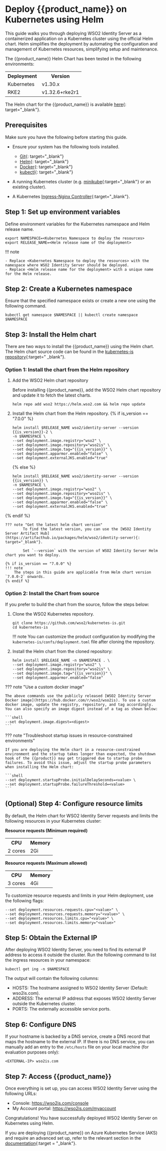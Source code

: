 # Deploy {{product_name}} on Kubernetes using Helm

This guide walks you through deploying WSO2 Identity Server as a containerized application on a Kubernetes cluster using the official Helm chart. Helm simplifies the deployment by automating the configuration and management of Kubernetes resources, simplifying setup and maintenance.

The {{product_name}} Helm Chart has been tested in the following environments:

<table>
	<th>Deployment</th>
	<th>Version</th>
	<tr>
		<td>Kubernetes</td>
		<td>v1.30.x</td>
	</tr>
	<tr>
		<td>RKE2</td>
		<td>v1.32.6+rke2r1</td>
	</tr>
</table>

The Helm chart for the {{product_name}} is available [here](https://github.com/wso2/kubernetes-is){: target="_blank"}.

## Prerequisites

Make sure you have the following before starting this guide.

- Ensure your system has the following tools installed.
    - [Git](https://git-scm.com/book/en/v2/Getting-Started-Installing-Git){: target="_blank"}
    - [Helm](https://helm.sh/docs/intro/install/){: target="_blank"}
    - [Docker](https://docs.docker.com/engine/install/){: target="_blank"}
    - [kubectl](https://kubernetes.io/docs/tasks/tools/#kubectl){: target="_blank"}

- A running Kubernetes cluster (e.g. [minikube](https://kubernetes.io/docs/tasks/tools/#minikube){:target="_blank"} or an existing cluster).

- A Kubernetes [Ingress-Nginx Controller](https://kubernetes.github.io/ingress-nginx/deploy/){:target="_blank"}.

## Step 1: Set up environment variables

Define environment variables for the Kubernetes namespace and Helm release name.

```shell
export NAMESPACE=<Kubernetes Namespace to deploy the resources>
export RELEASE_NAME=<Helm release name of the deployment>
```

!!! note

    - Replace <Kubernetes Namespace to deploy the resources> with the namespace where WSO2 Identity Server should be deployed.
    - Replace <Helm release name for the deployment> with a unique name for the Helm release.

## Step 2: Create a Kubernetes namespace

Ensure that the specified namespace exists or create a new one using the following command.

```shell
kubectl get namespace $NAMESPACE || kubectl create namespace $NAMESPACE
```

## Step 3: Install the Helm chart

There are two ways to install the {{product_name}} using the Helm chart. The Helm chart source code can be found in the [kubernetes-is repository](https://github.com/wso2/kubernetes-is/tree/master){:target=" _blank"}.

### Option 1: Install the chart from the Helm repository
1. Add the WSO2 Helm chart repository

    Before installing {{product_name}}, add the WSO2 Helm chart repository and update it to fetch the latest charts.

    ```shell
    helm repo add wso2 https://helm.wso2.com && helm repo update
    ```

2. Install the Helm chart from the Helm repository.
{% if is_version == "7.0.0" %}
    ```shell
    helm install $RELEASE_NAME wso2/identity-server --version {{is_version}}-2 \
    -n $NAMESPACE \
    --set deployment.image.registry="wso2" \
    --set deployment.image.repository="wso2is" \
    --set deployment.image.tag="{{is_version}}" \
    --set deployment.apparmor.enabled="false" \
    --set deployment.externalJKS.enabled="true"
    ```
    {% else %}
    ```shell
    helm install $RELEASE_NAME wso2/identity-server --version {{is_version}} \
    -n $NAMESPACE \
    --set deployment.image.registry="wso2" \
    --set deployment.image.repository="wso2is" \
    --set deployment.image.tag="{{is_version}}" \
    --set deployment.apparmor.enabled="false" \
    --set deployment.externalJKS.enabled="true"
    ```
{% endif %}

    ??? note "Get the latest helm chart version"
            To find the latest version, you can use the [WSO2 Identity Server Artifact Hub](https://artifacthub.io/packages/helm/wso2/identity-server){: target="_blank"}.
    
            Set `--version` with the version of WSO2 Identity Server Helm chart you want to deploy.
    
    {% if is_version == "7.0.0" %}
    !!! note 
        The steps in this guide are applicable from Helm chart version `7.0.0-2` onwards.
    {% endif %}

### Option 2: Install the Chart from source

If you prefer to build the chart from the source, follow the steps below:

1. Clone the WSO2 Kubernetes repository.

    ```shell
    git clone https://github.com/wso2/kubernetes-is.git
    cd kubernetes-is
    ```

    !!! note
        You can customize the product configuration by modifying the `kubernetes-is/confs/deployment.toml` file after cloning the repository.

2. Install the Helm chart from the cloned repository:

    ```shell
    helm install $RELEASE_NAME -n $NAMESPACE . \
    --set deployment.image.registry="wso2" \
    --set deployment.image.repository="wso2is" \
    --set deployment.image.tag="{{is_version}}" \
    --set deployment.apparmor.enabled="false"
    ```

??? note "Use a custom docker image"

    The above commands use the publicly released [WSO2 Identity Server Docker image](https://hub.docker.com/r/wso2/wso2is). To use a custom docker image, update the registry, repository, and tag accordingly. You can also specify an image digest instead of a tag as shown below:

    ```shell
    --set deployment.image.digest=<digest> 
    ```

??? note "Troubleshoot startup issues in resource-constrained environments"

    If you are deploying the Helm chart in a resource-constrained environment and the startup takes longer than expected, the shutdown hook of the {{product}} may get triggered due to startup probe failures. To avoid this issue, adjust the startup probe parameters when installing the Helm chart:

    ```shell
    --set deployment.startupProbe.initialDelaySeconds=<value> \
    --set deployment.startupProbe.failureThreshold=<value>
    ```

## (Optional) Step 4: Configure resource limits

By default, the Helm chart for WSO2 Identity Server requests and limits the following resources in your Kubernetes cluster:

**Resource requests (Minimum required)**
<table>
    <tr>
        <th>CPU</th>
        <th>Memory</th>
    </tr>
    <tr>
        <td>2 cores</td>
        <td>2Gi</td>
    </tr>
</table>

**Resource requests (Maximum allowed)**
<table>
    <tr>
        <th>CPU</th>
        <th>Memory</th>
    </tr>
    <tr>
        <td>3 cores</td>
        <td>4Gi</td>
    </tr>
</table>

To customize resource requests and limits in your Helm deployment, use the following flags:

```shell
--set deployment.resources.requests.cpu="<value>" \
--set deployment.resources.requests.memory="<value>" \
--set deployment.resources.limits.cpu="<value>" \
--set deployment.resources.limits.memory="<value>"
```

## Step 5: Obtain the External IP

After deploying WSO2 Identity Server, you need to find its external IP address to access it outside the cluster. Run the following command to list the ingress resources in your namespace:

```shell
kubectl get ing -n $NAMESPACE
```

The output will contain the following columns:

- HOSTS: The hostname assigned to WSO2 Identity Server (Default: wso2is.com).
- ADDRESS: The external IP address that exposes WSO2 Identity Server outside the Kubernetes cluster.
- PORTS: The externally accessible service ports.

## Step 6: Configure DNS

If your hostname is backed by a DNS service, create a DNS record that maps the hostname to the external IP. If there is no DNS service, you can manually add an entry to the `/etc/hosts` file on your local machine (for evaluation purposes only):

```shell
<EXTERNAL-IP> wso2is.com
```

## Step 7: Access {{product_name}}

Once everything is set up, you can access WSO2 Identity Server using the following URLs:

- Console: https://wso2is.com/console
- My Account portal: https://wso2is.com/myaccount

Congratulations! You have successfully deployed WSO2 Identity Server on Kubernetes using Helm.

If you are deploying {{product_name}} on Azure Kubernetes Service (AKS) and require an advanced set up, refer to the relevant section in the [documentation](https://github.com/wso2/kubernetes-is/blob/master/README.md#advance-setup){:target = "_blank"}.